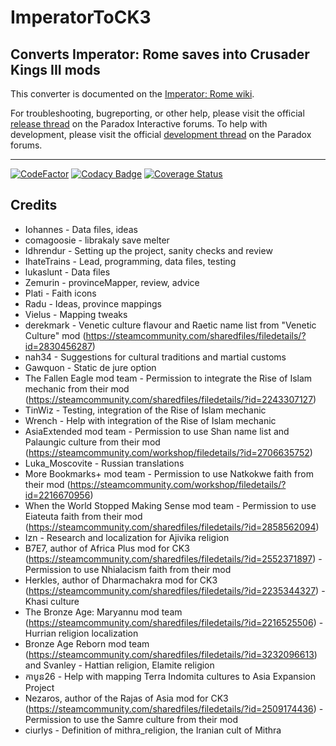 # ImperatorToCK3
## Converts Imperator: Rome saves into Crusader Kings III mods

This converter is documented on the [Imperator: Rome wiki](https://imperator.paradoxwikis.com/Imperator_To_CK3_Converter).

For troubleshooting, bugreporting, or other help, please visit the official [release thread](https://forum.paradoxplaza.com/forum/threads/imperator-to-ck3-release-thread.1415172/) on the Paradox Interactive forums.
To help with development, please visit the official [development thread](https://forum.paradoxplaza.com/forum/threads/imperator-to-ck3-development-thread.1415175/) on the Paradox forums.

---

[![CodeFactor](https://www.codefactor.io/repository/github/paradoxgameconverters/imperatortock3/badge/master)](https://www.codefactor.io/repository/github/paradoxgameconverters/imperatortock3/overview/master)
[![Codacy Badge](https://app.codacy.com/project/badge/Grade/8a9f106c7b9a43faa37ad74b5897edc5)](https://www.codacy.com/gh/ParadoxGameConverters/ImperatorToCK3/dashboard?utm_source=github.com&amp;utm_medium=referral&amp;utm_content=ParadoxGameConverters/ImperatorToCK3&amp;utm_campaign=Badge_Grade)
[![Coverage Status](https://coveralls.io/repos/github/ParadoxGameConverters/ImperatorToCK3/badge.svg?branch=master)](https://coveralls.io/github/ParadoxGameConverters/ImperatorToCK3?branch=master)

## Credits
- Iohannes - Data files, ideas
- comagoosie - librakaly save melter
- Idhrendur - Setting up the project, sanity checks and review
- IhateTrains - Lead, programming, data files, testing
- lukaslunt - Data files
- Zemurin - provinceMapper, review, advice
- Plati - Faith icons
- Radu - Ideas, province mappings
- Vielus - Mapping tweaks
- derekmark - Venetic culture flavour and Raetic name list from "Venetic Culture" mod (https://steamcommunity.com/sharedfiles/filedetails/?id=2830456287)
- nah34 - Suggestions for cultural traditions and martial customs
- Gawquon - Static de jure option
- The Fallen Eagle mod team - Permission to integrate the Rise of Islam mechanic from their mod (https://steamcommunity.com/sharedfiles/filedetails/?id=2243307127)
- TinWiz - Testing, integration of the Rise of Islam mechanic
- Wrench - Help with integration of the Rise of Islam mechanic
- AsiaExtended mod team - Permission to use Shan name list and Palaungic culture from their mod (https://steamcommunity.com/workshop/filedetails/?id=2706635752)
- Luka_Moscovite - Russian translations
- More Bookmarks+ mod team - Permission to use Natkokwe faith from their mod (https://steamcommunity.com/workshop/filedetails/?id=2216670956)
- When the World Stopped Making Sense mod team - Permission to use Eiateuta faith from their mod (https://steamcommunity.com/sharedfiles/filedetails/?id=2858562094)
- Izn - Research and localization for Ajivika religion
- B7E7, author of Africa Plus mod for CK3 (https://steamcommunity.com/sharedfiles/filedetails/?id=2552371897) - Permission to use Nhialacism faith from their mod
- Herkles, author of Dharmachakra mod for CK3 (https://steamcommunity.com/sharedfiles/filedetails/?id=2235344327) - Khasi culture
- The Bronze Age: Maryannu mod team (https://steamcommunity.com/sharedfiles/filedetails/?id=2216525506) - Hurrian religion localization
- Bronze Age Reborn mod team (https://steamcommunity.com/sharedfiles/filedetails/?id=3232096613) and Svanley - Hattian religion, Elamite religion
- កាបូន26 - Help with mapping Terra Indomita cultures to Asia Expansion Project
- Nezaros, author of the Rajas of Asia mod for CK3 (https://steamcommunity.com/sharedfiles/filedetails/?id=2509174436) - Permission to use the Samre culture from their mod
- ciurlys - Definition of mithra_religion, the Iranian cult of Mithra